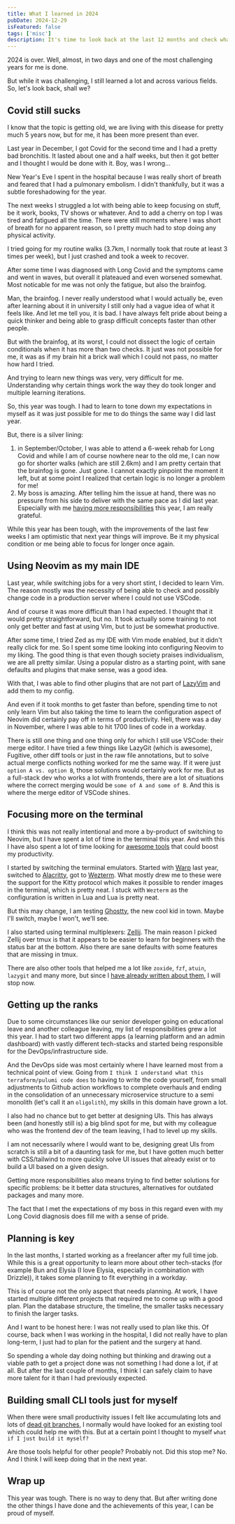 ```yaml
---
title: What I learned in 2024
pubDate: 2024-12-29
isFeatured: false
tags: ['misc']
description: It's time to look back at the last 12 months and check what I have learned
---
```


2024 is over. Well, almost, in two days and one of the most challenging years for me is done.

But while it was challenging, I still learned a lot and across various fields. So, let's look back, shall we?

## Covid still sucks

I know that the topic is getting old, we are living with this disease for pretty much 5 years now, but for me, it has been more present than ever.

Last year in December, I got Covid for the second time and I had a pretty bad bronchitis. It lasted about one and a half weeks, but then it got better and I thought I would be done with it. Boy, was I wrong...

New Year's Eve I spent in the hospital because I was really short of breath and feared that I had a pulmonary embolism. I didn't thankfully, but it was a subtle foreshadowing for the year.

The next weeks I struggled a lot with being able to keep focusing on stuff, be it work, books, TV shows or whatever. And to add a cherry on top I was tired and fatigued all the time. There were still moments where I was short of breath for no apparent reason, so I pretty much had to stop doing any physical activity.

I tried going for my routine walks (3.7km, I normally took that route at least 3 times per week), but I just crashed and took a week to recover.

After some time I was diagnosed with Long Covid and the symptoms came and went in waves, but overall it plateaued and even worsened somewhat. Most noticable for me was not only the fatigue, but also the brainfog.

Man, the brainfog. I never really understood what I would actually be, even after learning about it in university I still only had a vague idea of what it feels like. And let me tell you, it is bad. I have always felt pride about being a quick thinker and being able to grasp difficult concepts faster than other people.

But with the brainfog, at its worst, I could not dissect the logic of certain conditionals when it has more than two checks. It just was not possible for me, it was as if my brain hit a brick wall which I could not pass, no matter how hard I tried.

And trying to learn new things was very, very difficult for me. Understanding why certain things work the way they do took longer and multiple learning iterations.

So, this year was tough. I had to learn to tone down my expectations in myself as it was just possible for me to do things the same way I did last year.

But, there is a silver lining:

1. in September/October, I was able to attend a 6-week rehab for Long Covid and while I am of course nowhere near to the old me, I can now go for shorter walks (which are still 2.6km) and I am pretty certain that the brainfog is gone. Just gone. I cannot exactly pinpoint the moment it left, but at some point I realized that certain logic is no longer a problem for me!
2. My boss is amazing. After telling him the issue at hand, there was no pressure from his side to deliver with the same pace as I did last year. Especially with me [having more responsibilities](#getting-up-the-ranks) this year, I am really grateful.

While this year has been tough, with the improvements of the last few weeks I am optimistic that next year things will improve. Be it my physical condition or me being able to focus for longer once again.

## Using Neovim as my main IDE

Last year, while switching jobs for a very short stint, I decided to learn Vim. The reason mostly was the necessity of being able to check and possibly change code in a production server where I could not use VSCode.

And of course it was more difficult than I had expected. I thought that it would pretty straightforward, but no. It took actually some training to not only get better and fast at using Vim, but to just be somewhat productive.

After some time, I tried Zed as my IDE with Vim mode enabled, but it didn't really click for me. So I spent some time looking into configuring Neovim to my liking. The good thing is that even though society praises individualism, we are all pretty similar. Using a popular distro as a starting point, with sane defaults and plugins that make sense, was a good idea.

With that, I was able to find other plugins that are not part of [LazyVim](https://lazyvim.org) and add them to my config.

And even if it took months to get faster than before, spending time to not only learn Vim but also taking the time to learn the configuration aspect of Neovim did certainly pay off in terms of productivity. Hell, there was a day in November, where I was able to hit 1700 lines of code in a workday.

There is still one thing and one thing only for which I still use VSCode: their merge editor. I have tried a few things like LazyGit (which is awesome), Fugitive, other diff tools or just in the raw file annotations, but to solve actual merge conflicts nothing worked for me the same way. If it were just `option A vs. option B`, those solutions would certainly work for me. But as a full-stack dev who works a lot with frontends, there are a lot of situations where the correct merging would be `some of A and some of B`. And this is where the merge editor of VSCode shines.

## Focusing more on the terminal

I think this was not really intentional and more a by-product of switching to Neovim, but I have spent a lot of time in the terminal this year. And with this I have also spent a lot of time looking for [awesome tools](/posts/til-28) that could boost my productivity.

I started by switching the terminal emulators. Started with [Warp](https://warp.dev) last year, switched to [Alacritty](https://alacritty.org), got to [Wezterm](https://wezfurlong.org/wezterm/index.html). What mostly drew me to these were the support for the Kitty protocol which makes it possible to render images in the terminal, which is pretty neat. I stuck with `Wezterm` as the configuration is written in Lua and Lua is pretty neat.

But this may change, I am testing [Ghostty](https://ghostty.org), the new cool kid in town. Maybe I'll switch, maybe I won't, we'll see.

I also started using terminal multiplexers: [Zellij](https://zellij.dev). The main reason I picked Zellij over tmux is that it appears to be easier to learn for beginners with the status bar at the bottom. Also there are sane defaults with some features that are missing in tmux.

There are also other tools that helped me a lot like `zoxide`, `fzf`, `atuin`, `lazygit` and many more, but since I [have already written about them](/posts/til-28), I will stop now.

## Getting up the ranks

Due to some circumstances like our senior developer going on educational leave and another colleague leaving, my list of responsibilities grew a lot this year. I had to start two different apps (a learning platform and an admin dashboard) with vastly different tech-stacks and started being responsible for the DevOps/infrastructure side.

And the DevOps side was most certainly where I have learned most from a technical point of view. Going from `I think I understand what this terraform/pulumi code does` to having to write the code yourself, from small adjustments to Github action workflows to complete overhauls and ending in the consolidation of an unnecessary microservice structure to a semi monolith (let's call it an `oligolith`), my skills in this domain have grown a lot.

I also had no chance but to get better at designing UIs. This has always been (and honestly still is) a big blind spot for me, but with my colleague who was the frontend dev of the team leaving, I had to level up my skills.

I am not necessarily where I would want to be, designing great UIs from scratch is still a bit of a daunting task for me, but I have gotten much better with CSS/tailwind to more quickly solve UI issues that already exist or to build a UI based on a given design.

Getting more responsibilities also means trying to find better solutions for specific problems: be it better data structures, alternatives for outdated packages and many more.

The fact that I met the expectations of my boss in this regard even with my Long Covid diagnosis does fill me with a sense of pride.

## Planning is key

In the last months, I started working as a freelancer after my full time job. While this is a great opportunity to learn more about other tech-stacks (for example Bun and Elysia (I love Elysia, especially in combination with Drizzle)), it takes some planning to fit everything in a workday.

This is of course not the only aspect that needs planning. At work, I have started multiple different projects that required me to come up with a good plan. Plan the database structure, the timeline, the smaller tasks necessary to finish the larger tasks.

And I want to be honest here: I was not really used to plan like this. Of course, back when I was working in the hospital, I did not really have to plan long-term, I just had to plan for the patient and the surgery at hand.

So spending a whole day doing nothing but thinking and drawing out a viable path to get a project done was not something I had done a lot, if at all. But after the last couple of months, I think I can safely claim to have more talent for it than I had previously expected.

## Building small CLI tools just for myself

When there were small productivity issues I felt like accumulating lots and lots of [dead git branches](/posts/til-32), I normally would have looked for an existing tool which could help me with this. But at a certain point I thought to myself `what if I just build it myself?`

Are those tools helpful for other people? Probably not. Did this stop me? No. And I think I will keep doing that in the next year.

## Wrap up

This year was tough. There is no way to deny that. But after writing done the other things I have done and the achievements of this year, I can be proud of myself.
